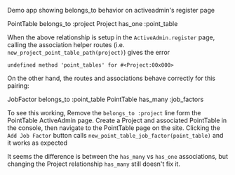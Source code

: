 Demo app showing belongs_to behavior on activeadmin's register page

PointTable belongs_to :project
Project has_one :point_table

When the above relationship is setup in the `ActiveAdmin.register` page, calling the association helper
routes (i.e. `new_project_point_table_path(project)`) gives the error 

`undefined method 'point_tables' for #<Project:00x000>`

On the other hand, the routes and associations behave correctly for this pairing:

JobFactor belongs_to :point_table
PointTable has_many :job_factors

To see this working, Remove the `belongs_to :project` line form the PointTable ActiveAdmin page. Create a Project
and associated PointTable in the console, then navigate to the PointTable page on the site. Clicking the 
`Add Job Factor` button calls `new_point_table_job_factor(point_table)` and it works as expected

It seems the difference is between the `has_many` vs `has_one` associations, but changing the Project relationship
`has_many` still doesn't fix it.
